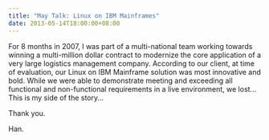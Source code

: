 ```yaml
---
title: "May Talk: Linux on IBM Mainframes"
date: 2013-05-14T18:00:00+08:00
---
```


For 8 months in 2007, I was part of a multi-national team working
towards winning a multi-million dollar contract to modernize the core
application of a very large logistics management company. According to
our client, at time of evaluation, our Linux on IBM Mainframe solution
was most innovative and bold.<!--more--> While we were able to
demonstrate meeting and exceeding all functional and non-functional
requirements in a live environment, we lost... This is my side of the
story...

Thank you.

Han.
